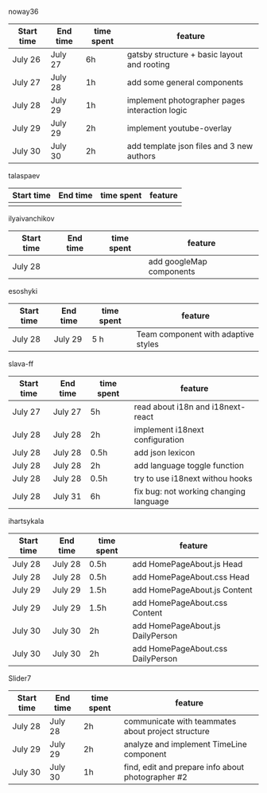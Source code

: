 noway36

| Start time | End time | time spent | feature                                        |
| ---------- | -------- | ---------- | ---------------------------------------------- |
| July 26    | July 27  | 6h         | gatsby structure + basic layout and rooting    |
| July 27    | July 28  | 1h         | add some general components                    |
| July 28    | July 29  | 1h         | implement photographer pages interaction logic |
| July 29    | July 29  | 2h         | implement youtube-overlay                      |
| July 30    | July 30  | 2h         | add template json files and 3 new authors      |

talaspaev

| Start time | End time | time spent | feature |
| ---------- | -------- | ---------- | ------- |
|            |          |            |         |

ilyaivanchikov

| Start time | End time | time spent | feature                  |
| ---------- | -------- | ---------- | ------------------------ |
| July 28    |          |            | add googleMap components |

esoshyki

| Start time | End time | time spent | feature                             |
| ---------- | -------- | ---------- | ----------------------------------- |
| July 28    | July 29  | 5 h        | Team component with adaptive styles |

slava-ff

| Start time | End time | time spent | feature |
| ---------- | -------- | ---------- | ------- |
| July 27    | July 27  | 5h         | read about i18n and i18next-react             |
| July 28    | July 28  | 2h         | implement i18next configuration               |
| July 28    | July 28  | 0.5h       | add json lexicon                              |
| July 28    | July 28  | 2h         | add language toggle function                  |
| July 28    | July 28  | 0.5h       | try to use i18next withou hooks               |
| July 28    | July 31  | 6h         | fix bug: not working changing language        |


ihartsykala

| Start time | End time | time spent   | feature                           |
| ---------- | -------- | ----------   | --------------------------------  |
|  July 28   | July 28  |     0.5h     | add HomePageAbout.js Head         |
|  July 28   | July 28  |     0.5h     | add HomePageAbout.css Head        |
|  July 29   | July 29  |     1.5h     | add HomePageAbout.js Content      |
|  July 29   | July 29  |     1.5h     | add HomePageAbout.css Content     |
|  July 30   | July 30  |     2h       | add HomePageAbout.js DailyPerson  |
|  July 30   | July 30  |     2h       | add HomePageAbout.css DailyPerson |

Slider7

| Start time | End time | time spent | feature                                            |
| ---------- | -------- | ---------- | -------------------------------------------------- |
| July 28    | July 28  | 2h         | communicate with teammates about project structure |
| July 29    | July 29  | 2h         | analyze and implement TimeLine component           |
| July 30    | July 30  | 1h         | find, edit and prepare info about photographer #2  |
